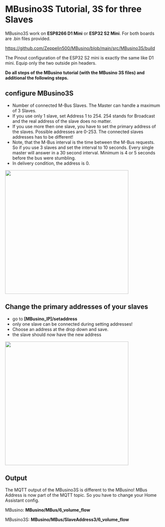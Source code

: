 # MBusino3S Tutorial, 3S for three Slaves

MBusino3S work on **ESP8266 D1 Mini** or **ESP32 S2 Mini**. For both boards are .bin files provided.

https://github.com/Zeppelin500/MBusino/blob/main/src/MBusino3S/build

The Pinout configuration of the ESP32 S2 mini is exactly the same like D1 mini. Equip only the two outside pin headers. 

**Do all steps of the MBusino tutorial (with the MBusino 3S files) and additional the following steps.**

## configure MBusino3S

* Number of connected M-Bus Slaves. The Master can handle a maximum of 3 Slaves.
* If you use only 1 slave, set Address 1 to 254. 254 stands for Broadcast and the real address of the slave does no matter.
* If you use more then one slave, you have to set the primary address of the slaves. Possible addresses are 0-253. The connected slaves addresses has to be different! 
* Note, that the M-Bus interval is the time between the M-Bus requests. So if you use 3 slaves and set the interval to 10 seconds. Every single master will answer in a 30 second interval. Minimum is 4 or 5 seconds before the bus were stumbling.
* In delivery condition, the address is 0.

<img src="https://github.com/Zeppelin500/MBusino/blob/main/pictures/3Sconfig.png" width="400">

## Change the primary addresses of your slaves

* go to **[MBusino_IP]/setaddress**
* only one slave can be connected during setting addresses!
* Choose an address at the drop down and save. 
* the slave should now have the new address 

<img src="https://github.com/Zeppelin500/MBusino/blob/main/pictures/setAddress.png" width="400">

## Output

The MQTT output of the MBusino3S is different to the MBusino!
MBus Address is now part of the MQTT topic. So you have to change your Home Assistant config.

MBusino:
**MBusino/MBus/6_volume_flow**

MBusino3S:
**MBusino/MBus/SlaveAddress3/6_volume_flow**

